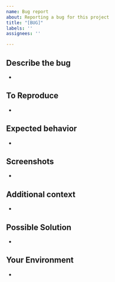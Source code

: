 ```yaml
---
name: Bug report
about: Reporting a bug for this project
title: "[BUG]"
labels: ''
assignees: ''

---
```


## Describe the bug
-

## To Reproduce
-

## Expected behavior
-

## Screenshots
-

## Additional context
-

## Possible Solution
-

## Your Environment
-
